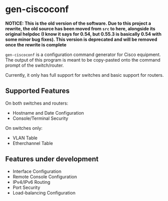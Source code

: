 # gen-ciscoconf

**NOTICE: This is the old version of the software. Due to this project
a rewrite, the old source has been moved from `src` to here, alongside its
original helpdoc (I know it says for 0.54, but 0.55.3 is basically 0.54 with
some minor bug fixes). This version is deprecated and will be removed once the
rewrite is complete**

`gen-ciscoconf` is a configuration command generator for Cisco equipment. The
output of this program is meant to be copy-pasted onto the command prompt of the
switch/router.

Currently, it only has full support for switches and basic support for routers.

## Supported Features

On both switches and routers:

- Hostname and Date Configuration
- Console/Terminal Security

On switches only:

- VLAN Table
- Etherchannel Table

## Features under development

- Interface Configuration
- Remote Console Configuration
- IPv4/IPv6 Routing
- Port Security
- Load-balancing Configuration
